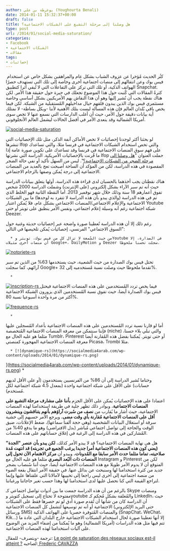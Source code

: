 ```yaml
---
author: يوغرطة بن علي (Youghourta Benali)
date: 2014-01-11 15:32:37+00:00
draft: false
title: هل وصلنا إلى مرحلة التشبع على الشبكات الاجتماعية؟
type: post
url: /2014/01/social-media-saturation/
categories:
- Facebook
- الشبكات الاجتماعية
- مقالات
tags:
- إحصائيات
---
```


 كثُر الحديث مُؤخرا عن عزوف الشباب بشكل عام والمراهقين بشكل خاص عن استخدام فيس بوك وعن انتقالهم إلى منصات اجتماعية أخرى وخاصة إلى تلك التي تستهدف حصرًا الهواتف الذكية، أو تلك التي تركز على التفاعلات التي لا تُبقي أثرا كتطبيق Snapchat. كثرةُ المقالات التي كُتبت حول هذا الموضوع تجعلك في حيرة حول حقيقة هذا الأمر. لكن هناك نقطة يجب أن نُشير إليها وهو أن هذا النقاش يهم الأمريكيين بشكل أساسي وخاصة مستثمري فيس بوك الذين يبدون قلقهم حيال مداخيلهم المُستقبلية من الشبكة. لكن فيما يخص باقي بُلدان العالم فإن هذه المسألة ليست بتلك الأهمية لأننا -وبكل بساطة- لا نمتلك أية بيانات دقيقة حول الأمر، حيث أن أغلب الدارسات التي نسمع عنها لا تخص سوى أمريكا الشمالية وقد يتعدى الأمر في أفضل الحالات ليشمل العالم الأنجلوفوني.




[![social-media-saturation](https://socialmedia4arab.com/wp-content/uploads/2014/01/social-media-saturation.png)
](https://socialmedia4arab.com/wp-content/uploads/2014/01/social-media-saturation.png)




لو بحثنا أكثر لوجدنا إحصائيات لا تخص الأماكن آنفة الذكر، مثل تلك الإحصائيات التي تنشرها Ifop والتي تخص استخدام الشبكات الاجتماعية في فرنسا مثلا، والتي تساعدك على فهم سوق المنصات الاجتماعية في فرنسا وقد تساعدك على تكوين صورة عامة إذا ما قُرنت بالإحصائيات الأمريكية. الدراسة التي نشرتها Ifop حملت العنوان "[هل وصلنا إلى مرحلة الضجر من الشبكات الاجتماعية؟](http://www.ifop.com/?option=com_publication&type=poll&id=2436)". ليس من السهل تأكيد أو نفي حالة الضجر المقصودة في هذه الدراسة، لكن من المؤكد أن الساحة أصبحت تعج بالعديد من المنصات الاجتماعية إلى درجة يُمكن وصفها بالزحام الاجتماعي.




هناك نقطتان يجب أخذهما بالحسبان لدى قراءة هذه الدراسة، أولها يتعلق ببيانات الدراسة حيث أنه تم سبر الآراء بشكل إلكتروني (على الإنترنت) وشملت الدراسة 2000 شخص تفوق أعمارهم 18 سنة وذلك خلال شهر نوفمبر 2013. أما النقطة الثانية فهو الخلط الذي تم في هذه الدراسة (والذي يبدو بأن هذه الدراسة لا تتفرد به لوحدها) ما بين الشبكات الاجتماعية والإعلام الاجتماعي/المنصات الاجتماعي بشكل عام، فلا يُمكن اعتبار Youtube شبكة اجتماعية رغم أنه وسيلة إعلام اجتماعي، ونفس الأمر ينطبق على تويتر أو حتى Deezer.




رغم ذلك إلا أن هذه الدراسة تُعطينا صورة واضحة عبر إحصائيات حديثة وغنية حول "السوق الاجتماعي" الفرنسي، إحصائيات يُمكن تلخيصها في التالي:






 	  * من حيث السُمعة لا تزال كل من فيس بوك، تويتر وYoutube في الصدارة، إلا أن منصات أخرى مثيلات Google+، DailyMotion و Deezer سجلت تحسنا ملحوظا.



[![notoriete-rs](https://socialmedia4arab.com/wp-content/uploads/2014/01/notoriete-rs.jpg)
](https://socialmedia4arab.com/wp-content/uploads/2014/01/notoriete-rs.jpg)




تحتل فيس بوك الصدارة من حيث الشعبية، حيث يستخدمها 63% من الذين تم سبر آرائهم، كما سجلت Google+ تقدما ملحوظا حيث وصلت نسبة مُستخدميه إلى 32%.






 	  * 


[![inscription-rs](https://socialmedia4arab.com/wp-content/uploads/2014/01/inscription-rs.jpg)
](https://socialmedia4arab.com/wp-content/uploads/2014/01/inscription-rs.jpg)فيما يخص تردد المُستخدمين على هذه المنصات الاجتماعية فيحتل فيس بوك الصدارة أيضا، حيث تفوق نسبة المُستخدمين الذي يزورون الشبكة الاجتماعية أكثر من مرة واحدة أسبوعيا نسبة 80%.




[![frequence-rs](https://socialmedia4arab.com/wp-content/uploads/2014/01/frequence-rs.png)
](https://socialmedia4arab.com/wp-content/uploads/2014/01/frequence-rs.png)



 	  * 


أما لو قارنا نسبة تردد المُستخدمين على هذه المنصات الاجتماعية بأعداد المُسجلين عليها فإننا سنتمكن من معرفة المنصات الاجتماعية المُتخصصة (niche) والتي تبلي بلاء حسنا، مثلما هو عليه الحال مع Tumblr، Pinterest أو حتى تويتر. يُمكننا بفضل هذه المُقارنة أيضا معرفة المنصات الاجتماعية المهجورة كمنصتي Picasa، Trombi مثلا.



 	  * [![dynamique-rs](https://socialmedia4arab.com/wp-content/uploads/2014/01/dynamique-rs.png)
](https://socialmedia4arab.com/wp-content/uploads/2014/01/dynamique-rs.png)
 	  * 


وختاما تُشير الدراسة إلى أن 86% من الفرنسيين يستخدمون (أو على الأقل لديهم حسابات) على الأقل على شبكة اجتماعية واحدة (بمعدل 4.5 شبكة اجتماعية لكل مُستخدم).






اعتمادا على هذه الإحصائيات يُمكن على الأقل الجزم **بأننا على مشارف مرحلة التشبع على المنصات الاجتماعية**، وبوادر ذلك تظهر جلية في طريقة استخدامنا لهذه المنصات الاجتماعية، حيث أشار ما يُقارب من **نصف من سُبرت آراؤهم بأنهم يتناقشون وينشرون أقل على المنصات الاجتماعية مُقارنة بأي وقت مضى**، ويرجع الأمر حسبهم إلى خشية سرقة أو استغلال البيانات الشخصية (وهي حجة ألفنا سماعها)، ضغط الإعلانات، ضيق الوقت والحاجة إلى تواصل اجتماعي مُباشر (بدل الافتراضي) وهو ما يدفع 40% من المُشاركين في هذه الدراسة إلى الرغبة في إغلاق حساباتهم على هذه المنصات.




هل هي نهاية المنصات الاجتماعية؟ قد لا يبدو الأمر كذلك، **لكن يبدو بأن عنصر "الجدة" (يعني كون هذه المنصات الاجتماعية أمرا جديدا يرغب الجميع في تجربته) قد انتهت مُدة صلاحيته، تماما مثلما حدث الأمر سابقا مع المُدونات**، ويبدو أن **مركز الاهتمام الآن تحول إلى المنصات ذات البُعد البصري** مثلما هو عليه الحال مع Instagram و Pinterest لكن من المتوقع أن لا يدوم الأمر طويلا مع هذه المنصات الاجتماعية أيضا، حيث أننا سُنصاب بضجر جديد من كثرة استخدامنا لها وسنبحث عن بدائل عنها. في حقيقة الأمر انتقال بقعة الضوء من منصة اجتماعية إلى أخرى ليس راجعا إلى تخييبها لآمالانا التي علقناها عليها وإنما لتراجع القيمة التي كنا نحصل عليها لدى استخدامنا لها وهذا حسب تغير حاجاتنا ورغباتنا.




بالرغم من أن هذه الدراسة جمعت ما بين أدوات تواصل اجتماعي كـ Skype ومنصات مفتوحة لا تحتاج إلى تسجيل كتويتر وyoutube والمُغلقة بشكل مُحكم كـ LinkedIn، حيث أن الدراسة كان من شأنها أن تُقدم صورة أدق لو تم حصرها فقط على الشبكات الاجتماعية أو أنه تم توسيعها لتشمل كل المنصات الاجتماعية (حتى البريد الإلكتروني ورسائل SMS) والمنصات المُتوفرة حصريا على الهواتف الذكية (SnapChat، WeChat، Kik...) إلا أنها تعطينا صورة لحال استخدام الشبكات الاجتماعية خارج البلدان التي عادة ما تتم فيها مثل هذه الدراسات (أمريكا الشمالية) وهو ما يُمكننا من إضفاء المزيد من الوضوح على آليات استخدامنا لهذه المنصات الاجتماعية.




ترجمة -وبتصرف- للمقال: [Le point de saturation des réseaux sociaux est-il atteint ?](http://www.mediassociaux.fr/2013/12/16/le-point-de-saturation-des-reseaux-sociaux-est-il-atteint/?utm_source=feedburner&utm_medium=feed&utm_campaign=Feed:+mediassociaux+(MediasSociaux.fr)) لصاحبه:[ Frederic CAVAZZA](https://twitter.com/FredCavazza)
